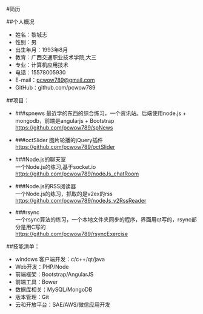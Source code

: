 #简历

##个人概况

* 姓名：黎城志
* 性别：男
* 出生年月：1993年8月
* 教育：广西交通职业技术学院,大三
* 专业：计算机应用技术
* 电话：15578005930
* E-mail：pcwow789@gmail.com
* GitHub：github.com/pcwow789

##项目：

* ###spnews
最近学的东西的综合练习，一个资讯站。后端使用node.js + mongodb，前端是angularjs + Bootstrap     
https://github.com/pcwow789/spNews

* ###octSlider
图片轮播的jQuery插件    
https://github.com/pcwow789/octSlider

* ###Node.js的聊天室    
一个Node.js的练习,基于socket.io    
https://github.com/pcwow789/nodeJs_chatRoom

* ###Node.js的RSS阅读器    
一个Node.js的练习，抓取的是v2ex的rss     
https://github.com/pcwow789/nodeJs_v2RssReader

* ###rsync    
一个rsync算法的练习，一个本地文件夹同步的程序，界面用qt写的，rsync部分是用C写的      
https://github.com/pcwow789/rsyncExercise


##技能清单：

* windows 客户端开发：c/c++/qt/java
* Web开发：PHP/Node
* 前端框架：Bootstrap/AngularJS
* 前端工具：Bower
* 数据库相关：MySQL/MongoDB
* 版本管理：Git
* 云和开放平台：SAE/AWS/微信应用开发
